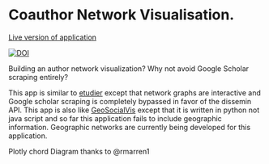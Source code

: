 # Coauthor Network Visualisation.

[Live version of application](https://calm-dusk-34444.herokuapp.com/)

[![DOI](https://zenodo.org/badge/340018407.svg)](https://zenodo.org/badge/latestdoi/340018407)

Building an author network visualization? Why not avoid Google Scholar scraping entirely?

This app is similar to [etudier](https://github.com/edsu/etudier) except that network graphs are interactive and Google scholar scraping is completely bypassed in favor of the dissemin API. This app is also like [GeoSocialVis](https://github.com/dsaffo/GeoSocialVis) except that it is written in python not java script and so far this application fails to include geographic information. Geographic networks are currently being developed for this application.

Plotly chord Diagram thanks to @rmarren1

